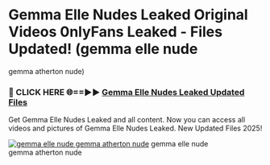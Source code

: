 # Gemma Elle Nudes Leaked Original Videos 0nlyFans Leaked - Files Updated! (gemma elle nude<br>
gemma atherton nude)

<h3>🔴 CLICK HERE 🌐==►► <a href="https://tinyurl.com/2p9ay9w9" rel="nofollow">Gemma Elle Nudes Leaked Updated Files</a></h3>

Get Gemma Elle Nudes Leaked and all content. Now you can access all videos and pictures of Gemma Elle Nudes Leaked. New Updated Files 2025!

[![gemma elle nude<br>
gemma atherton nude](https://i.imgur.com/KQgVmj3.gif)](https://tinyurl.com/2p9ay9w9)
gemma elle nude<br>
gemma atherton nude